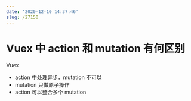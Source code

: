 ```yaml
---
date: '2020-12-10 14:37:46'
slug: /27150
---
```


# Vuex 中 action 和 mutation 有何区别

Vuex

- action 中处理异步，mutation 不可以
- mutation 只做原子操作
- action 可以整合多个 mutation
 
 
 
 
 
 
 
 
 
 
 
 
 
 
 
 
 
 
 
 
 
 
 
 
 
